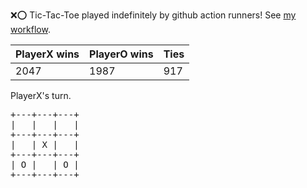 :x::o: Tic-Tac-Toe played indefinitely by github action runners! See [my workflow](.github/workflows/play.yaml).

|PlayerX wins|PlayerO wins|Ties|
|-|-|-|
|2047|1987|917|

PlayerX's turn.

<pre>
+---+---+---+
|   |   |   |
+---+---+---+
|   | X |   |
+---+---+---+
| O |   | O |
+---+---+---+
</pre>